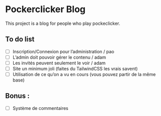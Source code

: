 # Pockerclicker Blog

This project is a blog for people who play pockeclicker.

## To do list

- [ ] Inscription/Connexion pour l’administration / pao
- [ ] L’admin doit pouvoir gérer le contenu / adam
- [ ] Les invités peuvent seulement le voir / adam
- [ ] Site un minimum joli (faites du TailwindCSS les vrais savent)
- [ ] Utilisation de ce qu’on a vu en cours (vous pouvez partir de la même base)

## Bonus : 

- [ ] Système de commentaires